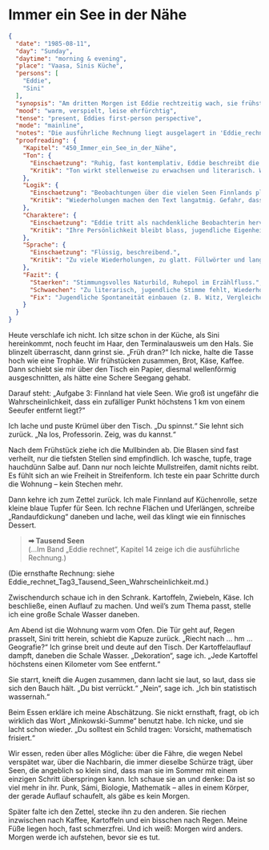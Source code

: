# Immer ein See in der Nähe

```json
{
  "date": "1985-08-11",
  "day": "Sunday",
  "daytime": "morning & evening",
  "place": "Vaasa, Sinis Küche",
  "persons": [
    "Eddie",
    "Sini"
  ],
  "synopsis": "Am dritten Morgen ist Eddie rechtzeitig wach, sie frühstückt mit Sini, die ihr den Zettel direkt am Tisch gibt. Tagsüber rechnet sie, versorgt ihre fast verheilten Füße und kocht ein thematisch passendes Abendessen. Am Abend erkennt Eddie, wie sehr Sini ihre Aufgaben mit Humor und Intelligenz auflädt. Ihr Respekt wächst, und zwischen beiden liegt ein unausgesprochenes Band.",
  "mood": "warm, verspielt, leise ehrfürchtig",
  "tense": "present, Eddies first-person perspective",
  "mode": "mainline",
  "notes": "Die ausführliche Rechnung liegt ausgelagert in 'Eddie_rechnet_Tag3_Tausend_Seen_Wahrscheinlichkeit.md'.",
  "proofreading": {
    "Kapitel": "450_Immer_ein_See_in_der_Nähe",
    "Ton": {
      "Einschaetzung": "Ruhig, fast kontemplativ, Eddie beschreibt die Naturbeobachtung mit Staunen.",
      "Kritik": "Ton wirkt stellenweise zu erwachsen und literarisch. Wenig jugendliche Spontaneität."
    },
    "Logik": {
      "Einschaetzung": "Beobachtungen über die vielen Seen Finnlands plausibel.",
      "Kritik": "Wiederholungen machen den Text langatmig. Gefahr, dass die Szene wie Füllmaterial wirkt."
    },
    "Charaktere": {
      "Einschaetzung": "Eddie tritt als nachdenkliche Beobachterin hervor.",
      "Kritik": "Ihre Persönlichkeit bleibt blass, jugendliche Eigenheiten fehlen. Keine Dynamik mit Nebenfiguren."
    },
    "Sprache": {
      "Einschaetzung": "Flüssig, beschreibend.",
      "Kritik": "Zu viele Wiederholungen, zu glatt. Füllwörter und lange Sätze nehmen Tempo raus."
    },
    "Fazit": {
      "Staerken": "Stimmungsvolles Naturbild, Ruhepol im Erzählfluss.",
      "Schwaechen": "Zu literarisch, jugendliche Stimme fehlt, Wiederholungen.",
      "Fix": "Jugendliche Spontaneität einbauen (z. B. Witz, Vergleiche), Sprache straffen, weniger Wiederholungen."
    }
  }
}
```

Heute verschlafe ich nicht. Ich sitze schon in der Küche, als Sini hereinkommt,
noch feucht im Haar, den Terminalausweis um den Hals. Sie blinzelt überrascht,
dann grinst sie. „Früh dran?“ Ich nicke, halte die Tasse hoch wie eine Trophäe.
Wir frühstücken zusammen, Brot, Käse, Kaffee. Dann schiebt sie mir über den
Tisch ein Papier, diesmal wellenförmig ausgeschnitten, als hätte eine Schere
Seegang gehabt.

Darauf steht: „Aufgabe 3: Finnland hat viele Seen. Wie groß ist ungefähr die
Wahrscheinlichkeit, dass ein zufälliger Punkt höchstens 1 km von einem Seeufer
entfernt liegt?“

Ich lache und puste Krümel über den Tisch. „Du spinnst.“ Sie lehnt sich zurück.
„Na los, Professorin. Zeig, was du kannst.“

Nach dem Frühstück ziehe ich die Mullbinden ab. Die Blasen sind fast verheilt,
nur die tiefsten Stellen sind empfindlich. Ich wasche, tupfe, trage hauchdünn
Salbe auf. Dann nur noch leichte Mullstreifen, damit nichts reibt. Es fühlt sich
an wie Freiheit in Streifenform. Ich teste ein paar Schritte durch die Wohnung –
kein Stechen mehr.

Dann kehre ich zum Zettel zurück. Ich male Finnland auf Küchenrolle, setze
kleine blaue Tupfer für Seen. Ich rechne Flächen und Uferlängen, schreibe
„Randaufdickung“ daneben und lache, weil das klingt wie ein finnisches Dessert.

> **➡ Tausend Seen**\
> (…Im Band „Eddie rechnet“, Kapitel 14 zeige ich die ausführliche Rechnung.)

(Die ernsthafte Rechnung: siehe
Eddie_rechnet_Tag3_Tausend_Seen_Wahrscheinlichkeit.md.)

Zwischendurch schaue ich in den Schrank. Kartoffeln, Zwiebeln, Käse. Ich
beschließe, einen Auflauf zu machen. Und weil’s zum Thema passt, stelle ich eine
große Schale Wasser daneben.

Am Abend ist die Wohnung warm vom Ofen. Die Tür geht auf, Regen prasselt, Sini
tritt herein, schiebt die Kapuze zurück. „Riecht nach … hm … Geografie?“ Ich
grinse breit und deute auf den Tisch. Der Kartoffelauflauf dampft, daneben die
Schale Wasser. „Dekoration“, sage ich. „Jede Kartoffel höchstens einen Kilometer
vom See entfernt.“

Sie starrt, kneift die Augen zusammen, dann lacht sie laut, so laut, dass sie
sich den Bauch hält. „Du bist verrückt.“ „Nein“, sage ich. „Ich bin statistisch
wassernah.“

Beim Essen erkläre ich meine Abschätzung. Sie nickt ernsthaft, fragt, ob ich
wirklich das Wort „Minkowski-Summe“ benutzt habe. Ich nicke, und sie lacht schon
wieder. „Du solltest ein Schild tragen: Vorsicht, mathematisch frisiert.“

Wir essen, reden über alles Mögliche: über die Fähre, die wegen Nebel verspätet
war, über die Nachbarin, die immer dieselbe Schürze trägt, über Seen, die
angeblich so klein sind, dass man sie im Sommer mit einem einzigen Schritt
überspringen kann. Ich schaue sie an und denke: Da ist so viel mehr in ihr.
Punk, Sámi, Biologie, Mathematik – alles in einem Körper, der gerade Auflauf
schaufelt, als gäbe es kein Morgen.

Später falte ich den Zettel, stecke ihn zu den anderen. Sie riechen inzwischen
nach Kaffee, Kartoffeln und ein bisschen nach Regen. Meine Füße liegen hoch,
fast schmerzfrei. Und ich weiß: Morgen wird anders. Morgen werde ich aufstehen,
bevor sie es tut.
